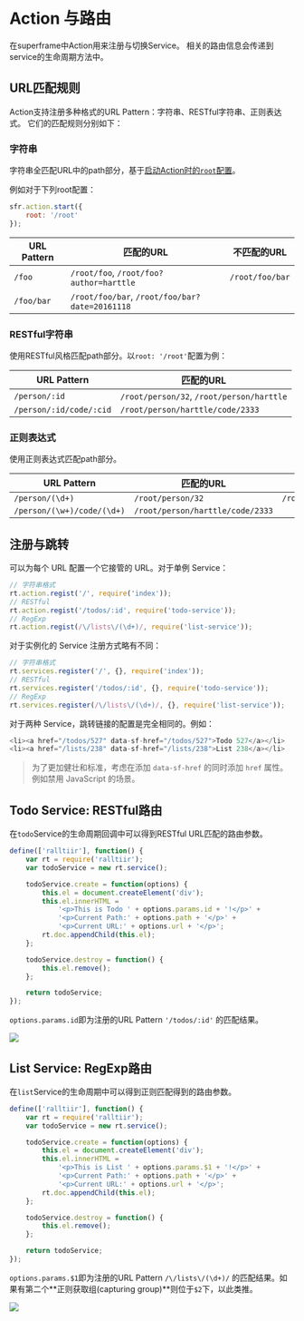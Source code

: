 # Action 与路由

在superframe中Action用来注册与切换Service。
相关的路由信息会传递到service的生命周期方法中。

## URL匹配规则

Action支持注册多种格式的URL Pattern：字符串、RESTful字符串、正则表达式。
它们的匹配规则分别如下：

### 字符串

字符串全匹配URL中的path部分，基于[启动Action时的`root`配置][hello-world]。

例如对于下列root配置：

```javascript
sfr.action.start({
    root: '/root'
});
```

URL Pattern | 匹配的URL | 不匹配的URL
--- | --- | ---
`/foo`     | `/root/foo`, `/root/foo?author=harttle` |  `/root/foo/bar`
`/foo/bar` | `/root/foo/bar`, `/root/foo/bar?date=20161118`

### RESTful字符串

使用RESTful风格匹配path部分。以`root: '/root'`配置为例：

URL Pattern | 匹配的URL
--- | --- 
`/person/:id` | `/root/person/32`, `/root/person/harttle`
`/person/:id/code/:cid` | `/root/person/harttle/code/2333`

### 正则表达式 

使用正则表达式匹配path部分。

URL Pattern | 匹配的URL | 不匹配的URL
--- | --- | ---
`/person/(\d+)` | `/root/person/32` | `/root/person/harttle`
`/person/(\w+)/code/(\d+)` | `/root/person/harttle/code/2333` |

## 注册与跳转

可以为每个 URL 配置一个它接管的 URL。对于单例 Service：

```javascript
// 字符串格式
rt.action.regist('/', require('index'));
// RESTful
rt.action.regist('/todos/:id', require('todo-service'));
// RegExp
rt.action.regist(/\/lists\/(\d+)/, require('list-service'));
```

对于实例化的 Service 注册方式略有不同：

```javascript
// 字符串格式
rt.services.register('/', {}, require('index'));
// RESTful
rt.services.register('/todos/:id', {}, require('todo-service'));
// RegExp
rt.services.register(/\/lists\/(\d+)/, {}, require('list-service'));
```

对于两种 Service，跳转链接的配置是完全相同的。例如：

```javascript
<li><a href="/todos/527" data-sf-href="/todos/527">Todo 527</a></li>
<li><a href="/lists/238" data-sf-href="/lists/238">List 238</a></li>
```

> 为了更加健壮和标准，考虑在添加 `data-sf-href` 的同时添加 `href` 属性。
> 例如禁用 JavaScript 的场景。

## Todo Service: RESTful路由

在`todo`Service的生命周期回调中可以得到RESTful URL匹配的路由参数。

```javascript
define(['ralltiir'], function() {
    var rt = require('ralltiir');
    var todoService = new rt.service();

    todoService.create = function(options) {
        this.el = document.createElement('div');
        this.el.innerHTML = 
            '<p>This is Todo ' + options.params.id + '!</p>' +
            '<p>Current Path:' + options.path + '</p>' +
            '<p>Current URL:' + options.url + '</p>';
        rt.doc.appendChild(this.el);
    };

    todoService.destroy = function() {
        this.el.remove();
    };

    return todoService;
});
```

`options.params.id`即为注册的URL Pattern `'/todos/:id'` 的匹配结果。

![][img/rest]

## List Service: RegExp路由

在`list`Service的生命周期中可以得到正则匹配得到的路由参数。

```javascript
define(['ralltiir'], function() {
    var rt = require('ralltiir');
    var todoService = new rt.service();

    todoService.create = function(options) {
        this.el = document.createElement('div');
        this.el.innerHTML = 
            '<p>This is List ' + options.params.$1 + '!</p>' +
            '<p>Current Path:' + options.path + '</p>' +
            '<p>Current URL:' + options.url + '</p>';
        rt.doc.appendChild(this.el);
    };

    todoService.destroy = function() {
        this.el.remove();
    };

    return todoService;
});
```

`options.params.$1`即为注册的URL Pattern `/\/lists\/(\d+)/` 的匹配结果。如果有第二个**正则获取组(capturing group)**则位于`$2`下，以此类推。

![][img/regexp]

[hello-world]: ./1-hello-world.md
[service]: ./2-service.md
[img/index]: /img/get-started/action-index.png
[img/regexp]: /img/get-started/action-regexp.png
[img/rest]: /img/get-started/action-rest.png
